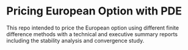 # Pricing European Option with PDE

This repo intended to price the European option using different finite difference methods with a technical and executive summary reports including the stability analysis and convergence study.
